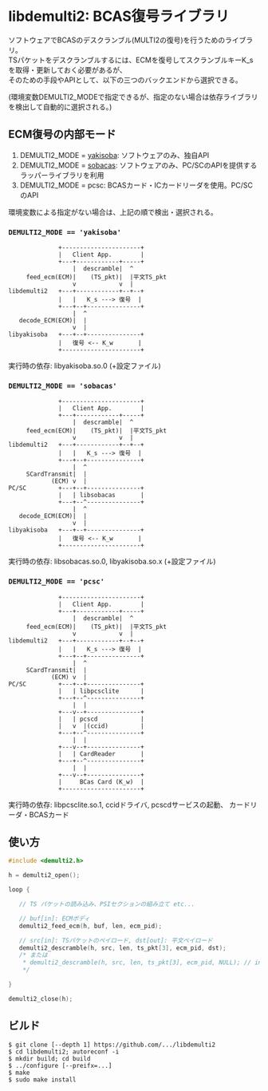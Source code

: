 # libdemulti2: BCAS復号ライブラリ

ソフトウェアでBCASのデスクランブル(MULTI2の復号)を行うためのライブラリ。  
TSパケットをデスクランブルするには、ECMを復号してスクランブルキーK\_sを取得・更新しておく必要があるが、  
そのための手段やAPIとして、以下の三つのバックエンドから選択できる。

(環境変数DEMULTI2\_MODEで指定できるが、指定のない場合は依存ライブラリを検出して自動的に選択される。)


## ECM復号の内部モード

1. DEMULTI2\_MODE = [yakisoba](../libyakisoba/): ソフトウェアのみ、独自API
2. DEMULTI2\_MODE = [sobacas](../libsobacas/): ソフトウェアのみ、PC/SCのAPIを提供するラッパーライブラリを利用
3. DEMULTI2\_MODE = pcsc: BCASカード・ICカードリーダを使用。PC/SCのAPI

環境変数による指定がない場合は、上記の順で検出・選択される。

### `DEMULTI2_MODE == 'yakisoba'`

```
              +----------------------+
              |   Client App.        |
              +---+------------+-----+
                  |  descramble|  ^
     feed_ecm(ECM)|    (TS_pkt)|  |平文TS_pkt
                  v            v  |
libdemulti2   +---+------------+--+--+
              |   |   K_s ---> 復号  |
              +---+--+---------------+
                  |  ^
   decode_ECM(ECM)|  |
                  v  |
libyakisoba   +---+--+---------------+
              |   復号 <-- K_w       |
              +----------------------+
```
実行時の依存: libyakisoba.so.0 (+設定ファイル)

### `DEMULTI2_MODE == 'sobacas'`

```
              +----------------------+
              |   Client App.        |
              +---+------------+-----+
                  |  descramble|  ^
     feed_ecm(ECM)|    (TS_pkt)|  |平文TS_pkt
                  v            v  |
libdemulti2   +---+------------+--+--+
              |   |   K_s ---> 復号  |
              +---+--+---------------+
                  |  ^
     SCardTransmit|  |
            (ECM) v  |
PC/SC         +---+--+---------------+
              |   | libsobacas       |
              +---+--^---------------+
                  |  ^
   decode_ECM(ECM)|  |
                  v  |
libyakisoba   +---+--+---------------+
              |   復号 <-- K_w       |
              +----------------------+
```
実行時の依存: libsobacas.so.0, libyakisoba.so.x (+設定ファイル)

### `DEMULTI2_MODE == 'pcsc'`

```
              +----------------------+
              |   Client App.        |
              +---+------------+-----+
                  |  descramble|  ^
     feed_ecm(ECM)|    (TS_pkt)|  |平文TS_pkt
                  v            v  |
libdemulti2   +---+------------+--+--+
              |   |   K_s ---> 復号  |
              +---+--+---------------+
                  |  ^
     SCardTransmit|  |
            (ECM) v  |
PC/SC         +---+--+---------------+
              |   | libpcsclite      |
              +---+--^---------------+
                  |  |
              +---v--+---------------+
              |   | pcscd            |
              |   v  |(ccid)         |
              +---+--^---------------+
                  |  |
              +---v--+---------------+
              |   | CardReader       |
              +---+--^---------------+
                  |  |
              +---v--+---------------+
              |     BCas Card (K_w)  |
              +----------------------+
```
実行時の依存: libpcsclite.so.1, ccidドライバ, pcscdサービスの起動、 カードリーダ・BCASカード

## 使い方

```c
#include <demulti2.h>

h = demulti2_open();

loop {

   // TS パケットの読み込み、PSIセクションの組み立て etc...

   // buf[in]: ECMボディ
   demulti2_feed_ecm(h, buf, len, ecm_pid);

   // src[in]: TSパケットのペイロード, dst[out]: 平文ペイロード
   demulti2_descramble(h, src, len, ts_pkt[3], ecm_pid, dst);
   /* または
    * demulti2_descramble(h, src, len, ts_pkt[3], ecm_pid, NULL); // in-place復号
    */

}

demulti2_close(h);
```

## ビルド

```
$ git clone [--depth 1] https://github.com/.../libdemulti2
$ cd libdemulti2; autoreconf -i
$ mkdir build; cd build
$ ../configure [--preifx=...]
$ make
$ sudo make install
```
